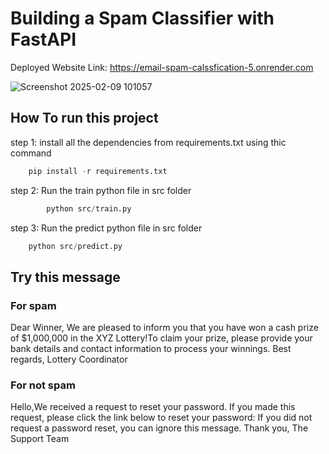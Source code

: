 # Building a Spam Classifier with FastAPI

Deployed Website Link: https://email-spam-calssfication-5.onrender.com

![Screenshot 2025-02-09 101057](https://github.com/user-attachments/assets/75043eb2-5aad-477c-8d64-058faccda828)

## How To run this project

step 1: install all the dependencies from requirements.txt using thic command
```python
    pip install -r requirements.txt
```
step 2: Run the train python file in src folder
```python
        python src/train.py
```
step 3: Run the predict python file in src folder
```python
    python src/predict.py
```
    
## Try this message

### For spam
Dear Winner,  We are pleased to inform you that you have won a cash prize of $1,000,000 in the XYZ Lottery!To claim your prize, please provide your bank details and contact information to process your winnings.  Best regards,  Lottery Coordinator

### For not spam

Hello,We received a request to reset your password. If you made this request, please click the link below to reset your password:  If you did not request a password reset, you can ignore this message.  Thank you,  The Support Team 

